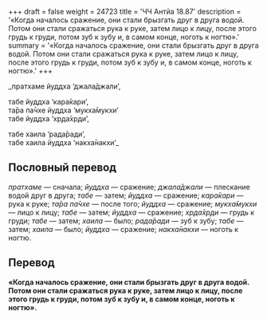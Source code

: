 +++
draft = false
weight = 24723
title = 'ЧЧ Антйа 18.87'
description = '«Когда началось сражение, они стали брызгать друг в друга водой. Потом они стали сражаться рука к руке, затем лицо к лицу, после этого грудь к груди, потом зуб к зубу и, в самом конце, ноготь к ногтю».'
summary = '«Когда началось сражение, они стали брызгать друг в друга водой. Потом они стали сражаться рука к руке, затем лицо к лицу, после этого грудь к груди, потом зуб к зубу и, в самом конце, ноготь к ногтю».'
+++

_пратхаме йуддха ‘джала̄джали’,  
  
табе йуддха ‘кара̄кари’,  
та̄ра па̄чхе йуддха ‘мукха̄мукхи’  
табе йуддха ‘хр̣да̄хр̣ди’,  
  
табе хаила ‘рада̄ради’,  
табе хаила йуддха ‘накха̄накхи’_

## Пословный перевод

_пратхаме_ — сначала; _йуддха_ — сражение; _джала̄джали_ — плескание водой друг в друга; _табе_ — затем; _йуддха_ — сражение; _кара̄кари_ — рука к руке; _та̄ра_ _па̄чхе_ — после того; _йуддха_ — сражение; _мукха̄мукхи_ — лицо к лицу; _табе_ — затем; _йуддха_ — сражение; _хр̣да̄хр̣ди_ — грудь к груди; _табе_ — затем; _хаила_ — было; _рада̄ради_ — зуб к зубу; _табе_ — затем; _хаила_ — было; _йуддха_ — сражение; _накха̄накхи_ — ноготь к ногтю.

## Перевод

**«Когда началось сражение, они стали брызгать друг в друга водой. Потом они стали сражаться рука к руке, затем лицо к лицу, после этого грудь к груди, потом зуб к зубу и, в самом конце, ноготь к ногтю».**
